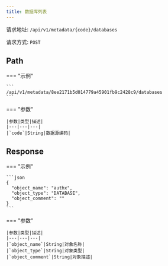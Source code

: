 ```yaml
---
title: 数据库列表
---
```


请求地址: `/api/v1/metadata/{code}/databases`

请求方式: `POST`

## Path

=== "示例"

    ```
    /api/v1/metadata/8ee2171b5d014779a45901fb9c2428c9/databases
    ```

=== "参数"

    |参数|类型|描述|
    |---|---|---|
    |`code`|String|数据源编码|

## Response

=== "示例"

    ```json
    {
      "object_name": "authx",
      "object_type": "DATABASE",
      "object_comment": ""
    }
    ```

=== "参数"

    |参数|类型|描述|
    |---|---|---|
    |`object_name`|String|对象名称|
    |`object_type`|String|对象类型|
    |`object_comment`|String|对象描述|